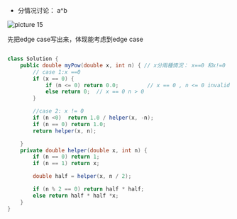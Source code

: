- 分情况讨论：  a^b

![picture 15](https://i.loli.net/2021/09/15/htoMINukAVqDrca.png)  



先把edge case写出来，体现能考虑到edge case
```java

class Solution {
    public double myPow(double x, int n) { // x分兩種情況： x==0 和x!=0
        // case 1:x ==0
        if (x == 0) {
            if (n <= 0) return 0.0;         // x == 0 , n <= 0 invalid
            else return 0;  // x == 0 n > 0
        }

        //case 2: x != 0 
        if (n <0)  return 1.0 / helper(x, -n);
        if (n == 0) return 1.0;
        return helper(x, n);

    }
    private double helper(double x, int n) {
        if (n == 0) return 1;
        if (n == 1) return x;

        double half = helper(x, n / 2);

        if (n % 2 == 0) return half * half;
        else return half * half *x;
    }
}

```
